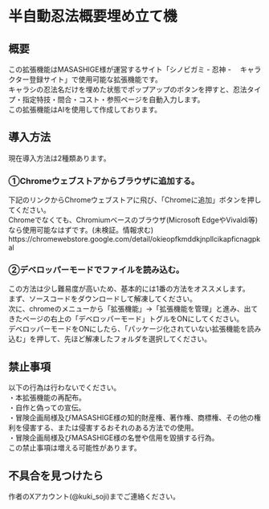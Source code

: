 <h1>半自動忍法概要埋め立て機</h1>
<h2>概要</h2>
この拡張機能はMASASHIGE様が運営するサイト「シノビガミ - 忍神 - 　キャラクター登録サイト」で使用可能な拡張機能です。</br>
キャラシの忍法名だけを埋めた状態でポップアップのボタンを押すと、忍法タイプ・指定特技・間合・コスト・参照ページを自動入力します。</br>
この拡張機能はAIを使用して作成しております。</br>

<h2>導入方法</h2>
現在導入方法は2種類あります。</br>
<h3>①Chromeウェブストアからブラウザに追加する。</h3>
下記のリンクからChromeウェブストアに飛び、「Chromeに追加」ボタンを押してください。</br>
Chromeでなくても、Chromiumベースのブラウザ(Microsoft EdgeやVivaldi等)なら使用可能なはずです。(未検証。情報求む)</br>
https://chromewebstore.google.com/detail/okieopfkmddkjnpllcikapficnagpkal</br>

<h3>②デベロッパーモードでファイルを読み込む。</h3>
この方法は少し難易度が高いため、基本的には1番の方法をオススメします。</br>
まず、ソースコードをダウンロードして解凍してください。</br>
次に、chromeのメニューから「拡張機能」→「拡張機能を管理」と進み、出てきたページの右上の「デベロッパーモード」トグルをONにしてください。</br>
デベロッパーモードをONにしたら、「パッケージ化されていない拡張機能を読み込む」を押して、先ほど解凍したフォルダを選択してください。</br>

<h2>禁止事項</h2>
以下の行為は行わないでください。</br>
・本拡張機能の再配布。</br>
・自作と偽っての宣伝。</br>
・冒険企画局様及びMASASHIGE様の知的財産権、著作権、商標権、その他の権利を侵害する、または侵害するおそれのある方法での使用。</br>
・冒険企画局様及びMASASHIGE様の名誉や信用を毀損する行為。</br>
この禁止事項は増える可能性があります。</br>

<h2>不具合を見つけたら</h2>
作者のXアカウント(@kuki_soji)までご連絡ください。</br>
